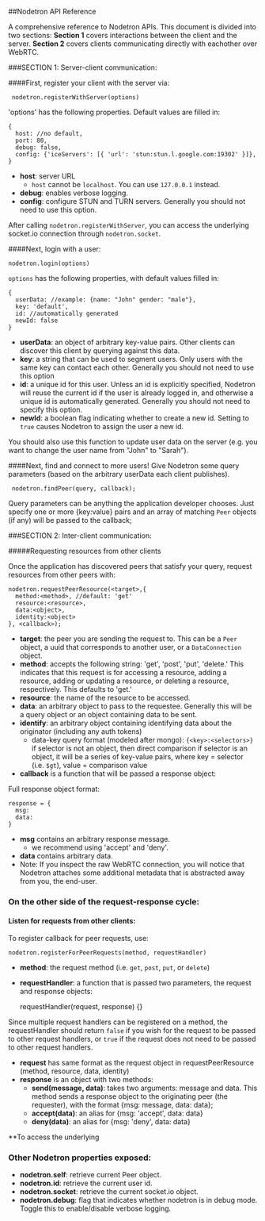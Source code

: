 ##Nodetron API Reference

A comprehensive reference to Nodetron APIs.  This document is divided into two sections: __Section 1__ covers interactions between the client and the server.  __Section 2__ covers clients communicating directly with eachother over WebRTC.

###SECTION 1: Server-client communication:

####First, register your client with the server via:

     nodetron.registerWithServer(options)

'options' has the following properties. Default values are filled in:

    {
      host: //no default,
      port: 80,
      debug: false,
      config: {'iceServers': [{ 'url': 'stun:stun.l.google.com:19302' }]},
    }

* __host__: server URL
    * `host` cannot be `localhost`. You can use `127.0.0.1` instead.
* __debug__: enables verbose logging.
* __config__: configure STUN and TURN servers. Generally you should not need to use this option.

After calling `nodetron.registerWithServer`, you can access the underlying socket.io connection through `nodetron.socket`.

####Next, login with a user:

    nodetron.login(options)

`options` has the following properties, with default values filled in:

    {
      userData: //example: {name: "John" gender: "male"},
      key: 'default',
      id: //automatically generated
      newId: false
    }

* __userData__: an object of arbitrary key-value pairs. Other clients can discover this client by querying against this data.
* __key__: a string that can be used to segment users. Only users with the same key can contact each other. Generally you should not need to use this option
* __id__: a unique id for this user. Unless an id is explicitly specified, Nodetron will reuse the current id if the user is already logged in, and otherwise a unique id is automatically generated. Generally you should not need to specify this option.
* __newId__: a boolean flag indicating whether to create a new id. Setting to `true` causes Nodetron to assign the user a new id.

You should also use this function to update user data on the server (e.g. you want to change the user name from "John" to "Sarah").

####Next, find and connect to more users!
Give Nodetron some query parameters (based on the arbitrary userData each client publishes).

     nodetron.findPeer(query, callback);

Query parameters can be anything the application developer chooses.  Just specify one or more {key:value} pairs and an array of matching `Peer` objects (if any) will be passed to the callback;

###SECTION 2: Inter-client communication:

#####Requesting resources from other clients

Once the application has discovered peers that satisfy your query, request resources from other peers with:

    nodetron.requestPeerResource(<target>,{
      method:<method>, //default: 'get'
      resource:<resource>,
      data:<object>,
      identity:<object>
    }, <callback>);

* __target__: the peer you are sending the request to. This can be a `Peer` object, a uuid that corresponds to another user, or a `DataConnection` object.
* __method__: accepts the following string: 'get', 'post', 'put', 'delete.' This indicates that this request is for accessing a resource, adding a resource, adding or updating a resource, or deleting a resource, respectively. This defaults to 'get.'
* __resource__: the name of the resource to be accessed.
* __data__: an arbitrary object to pass to the requestee. Generally this will be a query object or an object containing data to be sent.
* __identify__: an arbitrary object containing identifying data about the originator (including any auth tokens)
    * data-key query format (modeled after mongo): `{<key>:<selectors>}`
    if selector is not an object, then direct comparison
    if selector is an object, it will be a series of key-value pairs, where key = selector (i.e. `$gt`), value = comparison value
* __callback__ is a function that will be passed a response object:

Full response object format:

    response = {
      msg:
      data:
    }

* __msg__ contains an arbitrary response message.
    * we recommend using 'accept' and 'deny'.
* __data__ contains arbitrary data.
* Note: If you inspect the raw WebRTC connection, you will notice that Nodetron attaches some additional metadata that is abstracted away from you, the end-user.

### On the other side of the request-response cycle:
#### Listen for requests from other clients:

To register callback for peer requests, use:

    nodetron.registerForPeerRequests(method, requestHandler)

* __method__: the request method (i.e. `get`, `post`, `put`, or `delete`)
* __requestHandler__: a function that is passed two parameters, the request and response objects:

    requestHandler(request, response) {}

Since multiple request handlers can be registered on a method, the requestHandler should return `false` if you wish for the request to be passed to other request handlers, or `true` if the request does not need to be passed to other request handlers.

* __request__ has same format as the request object in requestPeerResource (method, resource, data, identity)
* __response__ is an object with two methods:
    * __send(message, data)__: takes two arguments: message and data. This method sends a response object to the originating peer (the requester), with the format {msg: message, data: data};
    * __accept(data)__: an alias for {msg: 'accept', data: data}
    * __deny(data)__: an alias for {msg: 'deny', data: data}

**To access the underlying 

### Other Nodetron properties exposed:

* __nodetron.self__: retrieve current Peer object.
* __nodetron.id__: retrieve the current user id.
* __nodetron.socket__: retrieve the current socket.io object.
* __nodetron.debug__: flag that indicates whether nodetron is in debug mode. Toggle this to enable/disable verbose logging.